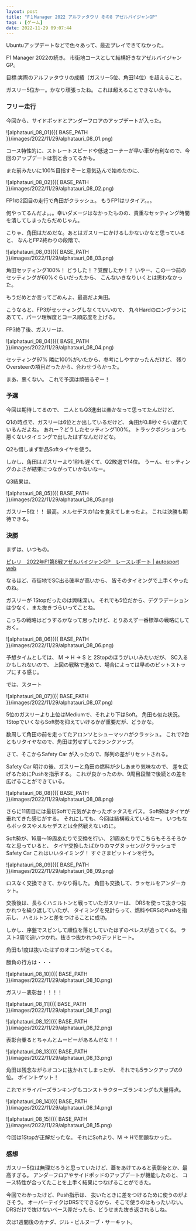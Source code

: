 ```yaml
---
layout: post
title: "F１Manager 2022 アルファタウリ その8 アゼルバイジャンGP"
tags : [ゲーム]
date: 2022-11-29 09:07:44
---
```


Ubuntuアップデートなどで色々あって、最近プレイできてなかった。

F1 Manager 2022の続き。
市街地コースとして結構好きなアゼルバイジャンGP。


目標:実際のアルファタウリの成績（ガスリー5位、角田14位）を超えること。

ガスリー5位かー。かなり頑張ったね。
これは超えることできないかも。





### フリー走行

今回から、サイドポッドとアンダーフロアのアップデートが入った。

![alphatauri_08_01]({{ BASE_PATH }}/images/2022/11/29/alphatauri_08_01.png)

コース特性的に、ストレートスピードや低速コーナーが早い車が有利なので、今回のアップデートは割と合ってるかも。


また前みたいに100%目指すぞーと意気込んで始めたのに、


![alphatauri_08_02]({{ BASE_PATH }}/images/2022/11/29/alphatauri_08_02.png)


FP1の2回目の走行で角田がクラッシュ。
もうFP1はリタイア。。。

何やってるんだよ。。。幸いダメージはなかったものの、貴重なセッティング時間を潰してしまったらだめじゃん。


こりゃ、角田はだめだな。あとはガスリーにかけるしかないかなと思っていると、
なんとFP2終わりの段階で、


![alphatauri_08_03]({{ BASE_PATH }}/images/2022/11/29/alphatauri_08_03.png)

角田セッティング100%！
どうした！？覚醒したか！？
いやー、この一つ前のセッティングが60%ぐらいだったから、
こんないきなりいくとは思わなかった。

もうだめとか言ってごめんよ、最高だよ角田。

こうなると、FP3がセッティングしなくていいので、
丸々Hardのロングランにあてて、パーツ理解度とコース順応度を上げる。


FP3終了後、ガスリーは、

![alphatauri_08_04]({{ BASE_PATH }}/images/2022/11/29/alphatauri_08_04.png)

セッティング97%
隣に100%がいたから、参考にしやすかったんだけど、
残りOversteerの項目だったから、合わせづらかった。


まあ、悪くない。
これで予選は頑張るぞー！




### 予選

今回は期待してるので、
二人ともQ3進出は楽かなって思ってたんだけど、

Q1の時点で、ガスリーは6位とか出しているだけど、
角田が0.8秒ぐらい遅れているんだよね。
あれー？どうしたセッティング100%。
トラックポジションも悪くないタイミングで出したはずなんだけどな。


Q2も惜しまず新品Softタイヤを使う。

しかし、角田はガスリーより1秒も遅くて、Q2敗退で14位。
うーん、セッティングのよさが結果につながっていかないなー。


Q3結果は、

![alphatauri_08_05]({{ BASE_PATH }}/images/2022/11/29/alphatauri_08_05.png)

ガスリー5位！！
最高。メルセデスの1台を食えてしまったよ。
これは決勝も期待できる。




### 決勝


まずは、いつもの。

[ピレリ　2022年F1第8戦アゼルバイジャンGP　レースレポート &#124; autosport web](https://www.as-web.jp/f1/828148)


なるほど、市街地でSC出る確率が高いから、
皆そのタイミングで上手くやったのね。

ガスリーが 1Stopだったのは興味深い。
それでも5位だから、デグラデーションは少なく、また抜きづらいってことね。


こっちの戦略はどうするかなって思ったけど、とりあえず一番標準の戦略にしておく。

![alphatauri_08_06]({{ BASE_PATH }}/images/2022/11/29/alphatauri_08_06.png)

予想タイムとしては、
M -> H -> S と 2Stopのほうがいいみたいだが、
SC入るかもしれないので、
上図の戦略で進めて、場合によっては早めのピットストップにする感じ。




では、スタート

![alphatauri_08_07]({{ BASE_PATH }}/images/2022/11/29/alphatauri_08_07.png)

5位のガスリーより上位はMediumで、それより下はSoft。
角田も似た状況。
1StopでいくならSoft勢を抑えていけるかが重要だが、どうかな。

数周して角田の前を走ってたアロンソとシューマッハがクラッシュ。
これで2台ともリタイヤなので、角田は労せずして2ランクアップ。

さて、そこからSafety Car が入ったので、隊列の差がリセットされる。

Safety Car 明けの後、ガスリーと角田の燃料が少しあまり気味なので、
差を広げるためにPushを指示する。
これが良かったのか、9周目段階で後続との差を広げることができている。


![alphatauri_08_08]({{ BASE_PATH }}/images/2022/11/29/alphatauri_08_08.png)


さらに11周目には最初Softで元気がよかったボッタスをパス。
Soft勢はタイヤが垂れてきた感じがする。
それにしても、今回は結構戦えているなー。
いつもならボッタスやメルセデスとは全然戦えないのに。


Soft勢が、16周〜19周あたりで交換を行い、
21周あたりでこちらもそろそろかなと思っていると、
タイヤ交換したばかりのマグヌッセンがクラッシュでSafety Car
これはいいタイミング！
すぐさまピットインを行う。

![alphatauri_08_09]({{ BASE_PATH }}/images/2022/11/29/alphatauri_08_09.png)


ロスなく交換できて、かなり得した。
角田も交換して、ラッセルをアンダーカット。


交換後は、長らくハミルトンと戦っていたガスリーは、
DRSを使って抜きつ抜かれつを繰り返していたが、
タイミングを見計らって、燃料やERSのPushを指示し、
ハミルトンと差をつけることに成功。

しかし、序盤でスピンして順位を落としていたはずのペレスが追ってくる。
ラスト3周で追いつかれ、抜きつ抜かれつのデッドヒート。

角田も1度は抜いたはずのオコンが追ってくる。

勝負の行方は・・・



![alphatauri_08_10]({{ BASE_PATH }}/images/2022/11/29/alphatauri_08_10.png)


ガスリー表彰台！！！！



![alphatauri_08_11]({{ BASE_PATH }}/images/2022/11/29/alphatauri_08_11.png)

![alphatauri_08_12]({{ BASE_PATH }}/images/2022/11/29/alphatauri_08_12.png)


表彰台乗るとちゃんとムービーがあるんだな！！


![alphatauri_08_13]({{ BASE_PATH }}/images/2022/11/29/alphatauri_08_13.png)


角田は残念ながらオコンに抜かれてしまったが、
それでも5ランクアップの9位。
ポイントゲット！

これでドライバーズランキングもコンストラクターズランキングも大量得点。


![alphatauri_08_14]({{ BASE_PATH }}/images/2022/11/29/alphatauri_08_14.png)

![alphatauri_08_15]({{ BASE_PATH }}/images/2022/11/29/alphatauri_08_15.png)




今回は1Stopが正解だったな。
それにSoftより、M -> Hで問題なかった。





### 感想

ガスリー5位は無理だろうと思っていたけど、蓋をあけてみると表彰台とか、最高すぎる。
アンダーフロアやサイドポッドのアップデートが機能したのと、
コース特性が合ってたことを上手く結果につなげることができた。

今回でわかったけど、Push指示は、
抜いたときに差をつけるために使うのがよさそう。
オーバーテイクはDRSでできるから、そこで使うのはもったいない。
DRSだけで抜けないペース差だったら、どうせまた抜き返されるしね。

次は1週間後のカナダ、ジル・ビルヌーブ・サーキット。







